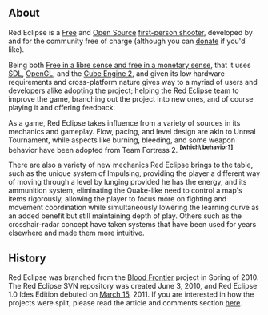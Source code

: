 ## About

Red Eclipse is a [Free](http://www.gnu.org/philosophy/free-sw.html) and [Open Source](http://www.opensource.org/) [first-person shooter](http://en.wikipedia.org/wiki/First-person_shooter), developed by and for the community free of charge (although you can [donate](http://www.redeclipse.net/donate) if you'd like).

Being both [Free in a libre sense and free in a monetary sense](http://en.wikipedia.org/wiki/Gratis_versus_Libre), that it uses [SDL](http://www.libsdl.org/), [OpenGL](http://www.opengl.org/), and the [Cube Engine 2](http://dot3labs.com/sauerbraten.php4), and given its low hardware requirements and cross-platform nature gives way to a myriad of users and developers alike adopting the project; helping the [Red Eclipse team](Community::Contributors "wikilink") to improve the game, branching out the project into new ones, and of course playing it and offering feedback.

As a game, Red Eclipse takes influence from a variety of sources in its mechanics and gameplay. Flow, pacing, and level design are akin to Unreal Tournament, while aspects like burning, bleeding, and some weapon behavior have been adopted from Team Fortress 2. **<sup>\[which\\ behavior?\]</sup>**

There are also a variety of new mechanics Red Eclipse brings to the table, such as the unique system of Impulsing, providing the player a different way of moving through a level by lunging provided he has the energy, and its ammunition system, eliminating the Quake-like need to control a map's items rigorously, allowing the player to focus more on fighting and movement coordination while simultaneously lowering the learning curve as an added benefit but still maintaining depth of play. Others such as the crosshair-radar concept have taken systems that have been used for years elsewhere and made them more intuitive.

## History

Red Eclipse was branched from the [Blood Frontier](https://sourceforge.net/projects/bloodfrontier/) project in Spring of 2010. The Red Eclipse SVN repository was created June 3, 2010, and Red Eclipse 1.0 Ides Edition debuted on [March 15](http://en.wikipedia.org/wiki/Ides_of_march), 2011. If you are interested in how the projects were split, please read the article and comments section [here](http://quadropolis.us/node/418).
